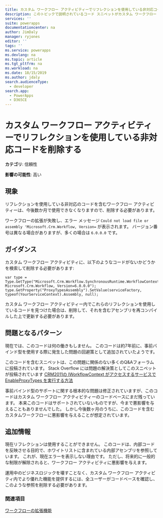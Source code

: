 ```yaml
---
title: カスタム ワークフロー アクティビティーでリフレクションを使用している非対応コードを削除する | MicrosoftDocs
description: このトピックで説明されているコード スニペットがカスタム ワークフロー アクティビティに存在する場合は削除する必要があります。
services: ''
suite: powerapps
documentationcenter: na
author: JimDaly
manager: ryjones
editor: ''
tags: ''
ms.service: powerapps
ms.devlang: na
ms.topic: article
ms.tgt_pltfrm: na
ms.workload: na
ms.date: 18/15/2019
ms.author: jdaly
search.audienceType:
  - developer
search.app:
  - PowerApps
  - D365CE
---
```

# <a name="remove-unsupported-code-that-uses-reflection-in-custom-workflow-activities"></a>カスタム ワークフロー アクティビティーでリフレクションを使用している非対応コードを削除する

**カテゴリ**: 信頼性

**影響の可能性**: 高い

<a name='symptoms'></a>

## <a name="symptoms"></a>現象

リフレクションを使用している非対応のコードを含むワークフロー アクティビティーは、今後数か月で使用できなくなりますので、削除する必要があります。

ワークフローの拡張が失敗し、エラー メッセージ `Could not load file or assembly 'Microsoft.Crm.Workflow, Version=` が表示されます。 バージョン番号は異なる場合がありますが、多くの場合は `6.0.0.0` です。


<a name='guidance'></a>

## <a name="guidance"></a>ガイダンス

カスタム ワークフロー アクティビティに、以下のようなコードがないかどうかを検索して削除する必要があります:

```
var type = Type.GetType("Microsoft.Crm.Workflow.SynchronousRuntime.WorkflowContext, Microsoft.Crm.Workflow, Version=6.0.0.0");
type.GetProperty("ProxyTypesAssembly").SetValue(serviceFactory, typeof(YourServiceContext).Assembly, null); 
```

カスタム ワークフロー アクティビティー内でこれらのリフレクションを使用しているコードを見つけた場合は、削除して、それを含むアセンブリを再コンパイルした上で更新する必要があります。

<a name='problem'></a>

## <a name="problematic-patterns"></a>問題となるパターン

現在では、このコードは何の働きもしません。 このコードは約7年前に、事前バインド型を使用する際に発生した問題の回避策として追加されていたようです。 

このコードを含むスニペットは、この問題に関係のない多くのQ&Aフォーラムに投稿されています。 Stack Overflow には問題の解決策としてこのスニペットが投稿されています [CRM2011の IWorkflowContext がアクセスするサービスで EnableProxyTypes を実行する方法](https://stackoverflow.com/questions/9230117/how-to-enableproxytypes-on-a-service-accessed-from-the-iworkflowcontext-in-crm-2/45948206)

事前バインド型のサポートに関する根本的な問題は修正されていますが、このコードはカスタム ワークフロー アクティビティーのコードベースにまだ残っています。 本来このコードはサポートされていないものですが、今まで悪影響を与えることもありませんでした。 しかし今後数ヶ月のうちに、このコードを含むカスタムワークフローに悪影響を与えることが想定されています。


<a name='additional'></a>

## <a name="additional-information"></a>追加情報

現在リフレクションは使用することができません。 このコードは、内部コードを反映させる目的で、ホワイトリストに含まれている内部アセンブリを参照しています。 これが、現在エラーを表示しない理由です。 ただし、将来的に一般的な制限が解除されると、ワークフロー アクティビティに悪影響を与えます。

運用中のビジネスロジックを壊すことなく、カスタム ワークフロー アクティビティ内でより優れた機能を提供するには、全ユーザーがコードベースを確認し、このような参照を削除する必要があります。

<a name='seealso'></a>

### <a name="see-also"></a>関連項目

[ワークフローの拡張機能](../../workflow/workflow-extensions.md)
